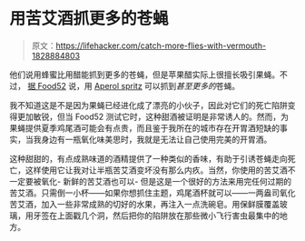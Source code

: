 # 用苦艾酒抓更多的苍蝇

> 原文：<https://lifehacker.com/catch-more-flies-with-vermouth-1828884803>

他们说用蜂蜜比用醋能抓到更多的苍蝇，但是苹果醋实际上很擅长吸引果蝇。不过， [据 Food52](https://food52.com/blog/22965-how-to-get-rid-of-fruit-flies-with-this-aperol-spritz-hack) 说，用 [Aperol spritz](https://skillet.lifehacker.com/the-aperol-spritz-is-like-a-grown-up-orange-soda-1827748207) 可以抓到*甚至更多的*苍蝇。



我不知道这是不是因为果蝇已经进化成了漂亮的小伙子，因此对它们的死亡陷阱变得更加敏锐，但当 Food52 测试它时，这种甜酒被证明是非常诱人的。然而，为果蝇提供夏季鸡尾酒可能会有点贵，而且鉴于我所在的城市存在开胃酒短缺的事实，当我身边有一瓶氧化味美思时，我就是无法让自己使用完美的开胃酒。

这种甜甜的，有点成熟味道的酒精提供了一种类似的香味，有助于引诱苍蝇走向死亡，这样使用它让我对让半瓶苦艾酒变坏没有那么内疚。当然，你使用的苦艾酒不一定要被氧化- 新鲜的苦艾酒也可以- 但是这是一个很好的方法来用完任何过期的苦艾酒。只需倒一小杯——如果你想抓住主题，鸡尾酒杯就可以——一两盎司氧化苦艾酒，加入一些非常成熟的切好的水果，再注入一点洗碗皂。用保鲜膜覆盖玻璃，用牙签在上面戳几个洞，然后把你的陷阱放在那些微小飞行害虫最集中的地方。